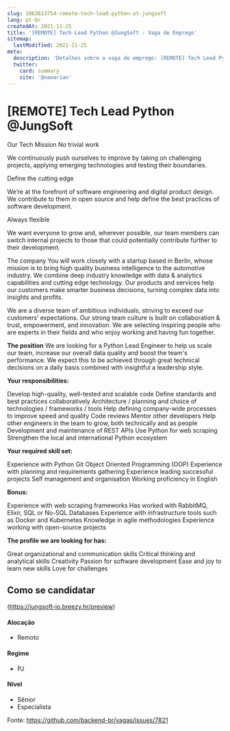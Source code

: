 ```yaml
---
slug: 1063613754-remote-tech-lead-python-at-jungsoft
lang: pt-br
createdAt: 2021-11-25
title: '[REMOTE] Tech Lead Python @JungSoft - Vaga de Emprego'
sitemap:
  lastModified: 2021-11-25
meta:
  description: 'Detalhes sobre a vaga de emprego: [REMOTE] Tech Lead Python @JungSoft'
  twitter:
    card: summary
    site: '@nawarian'
---
```


# [REMOTE] Tech Lead Python @JungSoft

Our Tech Mission
No trivial work

We continuously push ourselves to improve by taking on challenging projects, applying emerging technologies and testing their boundaries.

Define the cutting edge

We’re at the forefront of software engineering and digital product design. We contribute to them in open source and help define the best practices of software development.

Always flexible

We want everyone to grow and, wherever possible, our team members can switch internal projects to those that could potentially contribute further to their development.

The company
You will work closely with a startup based in Berlin, whose mission is to bring high quality business intelligence to the automotive industry. We combine deep industry knowledge with data & analytics capabilities and cutting edge technology. Our products and services help our customers make smarter business decisions, turning complex data into insights and profits.

We are a diverse team of ambitious individuals, striving to exceed our customers’ expectations. Our strong team culture is built on collaboration & trust, empowerment, and innovation. We are selecting inspiring people who are experts in their fields and who enjoy working and having fun together.

**The position**
We are looking for a Python Lead Engineer to help us scale our team, increase our overall data quality and boost the team's performance. We expect this to be achieved through great technical decisions on a daily basis combined with insightful a leadership style.

**Your responsibilities:**

Develop high-quality, well-tested and scalable code
Define standards and best practices collaboratively
Architecture / planning and choice of technologies / frameworks / tools
Help defining company-wide processes to improve speed and quality
Code reviews
Mentor other developers
Help other engineers in the team to grow, both technically and as people
Development and maintenance of REST APIs
Use Python for web scraping
Strengthen the local and international Python ecosystem

**Your required skill set:**

Experience with
Python
Git
Object Oriented Programming (OOP)
Experience with planning and requirements gathering
Experience leading successful projects
Self management and organisation
Working proficiency in English

**Bonus:**

Experience with web scraping frameworks
Has worked with RabbitMQ, Elixir, SQL or No-SQL Databases
Experience with infrastructure tools such as Docker and Kubernetes
Knowledge in agile methodologies
Experience working with open-source projects

**The profile we are looking for has:**

Great organizational and communication skills
Critical thinking and analytical skills
Creativity
Passion for software development
Ease and joy to learn new skills
Love for challenges

## Como se candidatar

(https://jungsoft-io.breezy.hr/preview)

#### Alocação
- Remoto

#### Regime
- PJ

#### Nível
- Sênior
- Especialista




Fonte: https://github.com/backend-br/vagas/issues/7821
